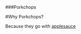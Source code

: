 ###Porkchops

#Why Porkchops?

Because they go with [applesauce](https://github.com/C1ov/applesauce)
